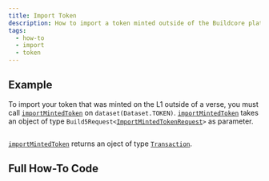 ```yaml
---
title: Import Token
description: How to import a token minted outside of the Buildcore platform
tags:
  - how-to
  - import
  - token
---
```


## Example

To import your token that was minted on the L1 outside of a verse, you must call [`importMintedToken`](../../../reference-api/classes/TokenDataset.md#importmintedtoken) on `dataset(Dataset.TOKEN)`. [`importMintedToken`](../../../reference-api/classes/TokenDataset.md#importmintedtoken) takes an object of type `Build5Request<`[`ImportMintedTokenRequest`](../../../reference-api/interfaces/ImportMintedTokenRequest.md)`>` as parameter.

```tsx file=../../../../../packages/sdk/examples/token/https/import.ts#L17-L32
```

[`importMintedToken`](../../../reference-api/classes/TokenDataset.md#importmintedtoken) returns an oject of type [`Transaction`](../../../reference-api/interfaces/Transaction.md).

## Full How-To Code

```tsx file=../../../../../packages/sdk/examples/token/https/import.ts
```
